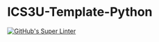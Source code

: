 # ICS3U-Template-Python

[![GitHub's Super Linter](https://github.com/michael-clermont1/ICS3U-Unit3-07-Python/workflows/GitHub's%20Super%20Linter/badge.svg)](https://github.com/michael-clermont1/ICS3U-Unit3-07-Python/actions)
